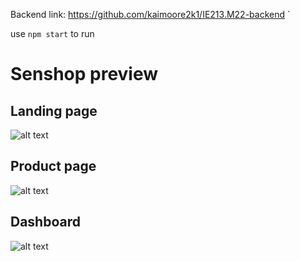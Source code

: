 Backend link: https://github.com/kaimoore2k1/IE213.M22-backend `

use `npm start` to run

# Senshop preview
## Landing page

![alt text](https://firebasestorage.googleapis.com/v0/b/elegant-skein-350903.appspot.com/o/Senshop_screenshot%2Fscreencapture-localhost-3000-2023-02-12-16_07_38.jpg?alt=media&token=435f7776-dec4-4010-8809-13ffb65a4e52)

## Product page

![alt text](https://firebasestorage.googleapis.com/v0/b/elegant-skein-350903.appspot.com/o/Senshop_screenshot%2Fscreencapture-localhost-3000-thu-cung-2023-02-12-16_11_30.jpg?alt=media&token=712f59b0-340a-40ff-b339-b5faab16da64)

## Dashboard 
![alt text](https://firebasestorage.googleapis.com/v0/b/elegant-skein-350903.appspot.com/o/Senshop_screenshot%2Fscreencapture-localhost-3000-dashboard-2023-02-12-16_20_20.jpg?alt=media&token=9864493f-67cb-4c98-8bf0-beabd817a581)

